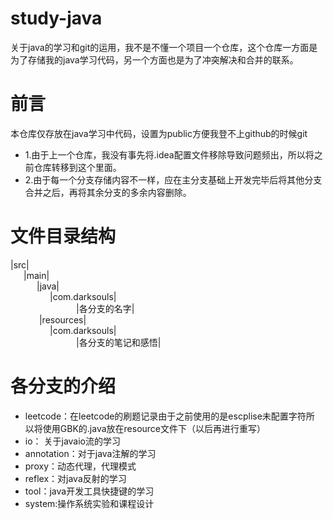 # study-java
 关于java的学习和git的运用，我不是不懂一个项目一个仓库，这个仓库一方面是为了存储我的java学习代码，另一个方面也是为了冲突解决和合并的联系。
# 前言
本仓库仅存放在java学习中代码，设置为public方便我登不上github的时候git
- 1.由于上一个仓库，我没有事先将.idea配置文件移除导致问题频出，所以将之前仓库转移到这个里面。
- 2.由于每一个分支存储内容不一样，应在主分支基础上开发完毕后将其他分支合并之后，再将其余分支的多余内容删除。
# 文件目录结构
|src|<br/>
&ensp;&ensp;&ensp;|main|<br/>
&ensp;&ensp;&ensp;&ensp;&ensp;&ensp;|java|<br/>
&ensp;&ensp;&ensp;&ensp;&ensp;&ensp;&ensp;&ensp;&ensp;|com.darksouls|<br/>
&ensp;&ensp;&ensp;&ensp;&ensp;&ensp;&ensp;&ensp;&ensp;&ensp;&ensp;&ensp;&ensp;&ensp;&ensp;|各分支的名字|<br/>
&ensp;&ensp;&ensp;&ensp;&ensp;&ensp; |resources|<br/>
&ensp;&ensp;&ensp;&ensp;&ensp;&ensp;&ensp;&ensp;&ensp;|com.darksouls|<br/>
&ensp;&ensp;&ensp;&ensp;&ensp;&ensp;&ensp;&ensp;&ensp;&ensp;&ensp;&ensp;&ensp;&ensp;&ensp;|各分支的笔记和感悟|<br/>
# 各分支的介绍
- leetcode：在leetcode的刷题记录由于之前使用的是escplise未配置字符所
以将使用GBK的.java放在resource文件下（以后再进行重写）
- io： 关于javaio流的学习
- annotation：对于java注解的学习
- proxy：动态代理，代理模式
- reflex：对java反射的学习
- tool：java开发工具快捷键的学习
- system:操作系统实验和课程设计